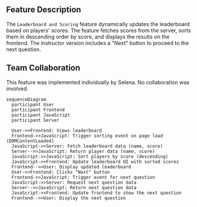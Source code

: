 ## Feature Description
The `Leaderboard and Scoring` feature dynamically updates the leaderboard based on players' scores. The feature fetches scores from the server, sorts them in descending order by score, and displays the results on the frontend. The instructor version includes a "Next" button to proceed to the next question.

## Team Collaboration
This feature was implemented individually by Selena. No collaboration was involved.

```mermaid
sequenceDiagram
  participant User
  participant Frontend
  participant JavaScript
  participant Server

  User->>Frontend: Views leaderboard
  Frontend->>JavaScript: Trigger sorting event on page load (DOMContentLoaded)
  JavaScript->>Server: Fetch leaderboard data (name, score)
  Server-->>JavaScript: Return player data (name, score)
  JavaScript->>JavaScript: Sort players by score (descending)
  JavaScript->>Frontend: Update leaderboard UI with sorted scores
  Frontend-->>User: Display updated leaderboard
  User->>Frontend: Clicks "Next" button
  Frontend->>JavaScript: Trigger event for next question
  JavaScript->>Server: Request next question data
  Server-->>JavaScript: Return next question data
  JavaScript->>Frontend: Update frontend to show the next question
  Frontend-->>User: Display the next question

